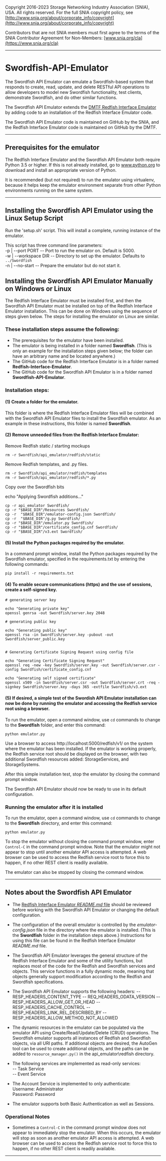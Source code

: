 Copyright 2016-2023 Storage Networking Industry Association (SNIA), USA. All rights reserved. For the full SNIA copyright policy, see [http://www.snia.org/about/corporate_info/copyright](http://www.snia.org/about/corporate_info/copyright)

Contributors that are not SNIA members must first agree to the terms of the SNIA Contributor Agreement for Non-Members:  [www.snia.org/cla](https://www.snia.org/cla)

----

# Swordfish-API-Emulator

The Swordfish API Emulator can emulate a Swordfish-based system that responds to create, read, update, and delete RESTful API operations to allow developers to model new Swordfish functionality, test clients, demonstrate Swordfish, and do other similar functions.

The Swordfish API Emulator extends the [DMTF Redfish Interface Emulator](https://github.com/DMTF/Redfish-Interface-Emulator) by adding code to an installation of the Redfish Interface Emulator code.

The Swordfish API Emulator code is maintained on GitHub by the SNIA, and the Redfish Interface Emulator code is maintained on GitHub by the DMTF.

----

## Prerequisites for the emulator

The Redfish Interface Emulator and the Swordfish API Emulator both require Python 3.5 or higher. If this is not already installed, go to www.python.org to download and install an appropriate version of Python.

It is recommended (but not required) to run the emulator using virtualenv, because it helps keep the emulator environment separate from other Python environments running on the same system.

----
## Installing the Swordfish API Emulator using the Linux Setup Script

Run the 'setup.sh' script. This will install a complete, running instance of the emulator.

This script has three command line parameters: <br>
-p | --port PORT     -- Port to run the emulator on. Default is 5000. <br>
-w | --workspace DIR -- Directory to set up the emulator. Defaults to  `../Swordfish` <br>
-n | --no-start      -- Prepare the emulator but do not start it.


## Installing the Swordfish API Emulator Manually on Windows or Linux

The Redfish Interface Emulator must be installed first, and then the Swordfish API Emulator must be installed on top of the Redfish Interface Emulator installation. This can be done on Windows using the sequence of steps given below. The steps for installing the emulator on Linux are similar.


### These installation steps assume the following:

- The prerequisites for the emulator have been installed.
- The emulator is being installed in a folder named **Swordfish**. (This is only an example for the installation steps given below; the folder can have an arbitrary name and be located anywhere.)
- The GitHub code for the Redfish Interface Emulator is in a folder named **Redfish-Interface-Emulator**.
- The GitHub code for the Swordfish API Emulator is in a folder named **Swordfish-API-Emulator**.


### Installation steps:

#### (1) Create a folder for the emulator.

This folder is where the Redfish Interface Emulator files will be combined with the Swordfish API Emulator files to install the Swordfish emulator. As an example in these instructions, this folder is named **Swordfish**.

#### (2) Remove unneeded files from the Redfish Interface Emulator: 

Remove Redfish static / starting mockups
```
rm -r Swordfish/api_emulator/redfish/static
```

Remove Redfish templates, and .py files.
```
rm -r Swordfish/api_emulator/redfish/templates
rm -r Swordfish/api_emulator/redfish/*.py
```

Copy over the Swordfish bits

echo "Applying Swordfish additions..."
```
cp -r api_emulator Swordfish/
cp -r "$BASE_DIR"/Resources Swordfish/
cp -r  "$BASE_DIR"/emulator-config.json Swordfish/
cp -r  "$BASE_DIR"/g.py Swordfish/
cp -r "$BASE_DIR"/emulator.py Swordfish/
cp -r "$BASE_DIR"/certificate_config.cnf Swordfish/
cp -r "$BASE_DIR"/v3.ext Swordfish/
```

#### (5) Install the Python packages required by the emulator.

In a command prompt window, install the Python packages required by the Swordfish emulator, specified in the requirements.txt by entering the following commands:

```
pip install -r requirements.txt
```


#### (4) To enable secure communications (https) and the use of sessions, create a self-signed key. 

```
# generating server key

echo "Generating private key"
openssl genrsa -out Swordfish/server.key 2048

# generating public key

echo "Generating public key"
openssl rsa -in Swordfish/server.key -pubout -out Swordfish/server_public.key


# Generating Certificate Signing Request using config file

echo "Generating Certificate Signing Request"
openssl req -new -key Swordfish/server.key -out Swordfish/server.csr -config Swordfish/certificate_config.cnf

echo "Generating self signed certificate"
openssl x509 -in Swordfish/server.csr -out Swordfish/server.crt -req -signkey Swordfish/server.key -days 365 -extfile Swordfish/v3.ext
```


#### (5) If desired, a simple test of the Swordish API Emulator installation can now be done by running the emulator and accessing the Redfish service root using a browser.

To run the emulator, open a command window, use ```cd``` commands to change to the **Swordfish** folder, and enter this command:

```
python emulator.py
```

Use a browser to access http://localhost:5000/redfish/v1/ on the system where the emulator has been installed. If the emulator is working properly, the Redfish service root should be displayed on the browser, with two additional Swordfish resources added: StorageServices, and StorageSystems.

After this simple installation test, stop the emulator by closing the command prompt window.

The Swordfish API Emulator should now be ready to use in its default configuration.


### Running the emulator after it is installed

To run the emulator, open a command window, use ```cd``` commands to change to the **Swordfish** directory, and enter this command:

```
python emulator.py
```

To stop the emulator without closing the command prompt window, enter ```Control-C``` in the command prompt window. Note that the emulator might not appear to stop until another emulator API access is attempted. A web browser can be used to access the Redfish service root to force this to happen, if no other REST client is readily available.

The emulator can also be stopped by closing the command window.

----

## Notes about the Swordfish API Emulator

- The [Redfish Interface Emulator *README.md* file](https://github.com/DMTF/Redfish-Interface-Emulator/blob/master/README.md) should be reviewed before working with the Swordfish API Emulator or changing the default configuration.

- The configuration of the overall emulator is controlled by the *emulator-config.json* file in the directory where the emulator is installed. (This is the **Swordfish** folder in the installation steps above.) Instructions for using this file can be found in the Redfish Interface Emulator *README.md* file.

- The Swordfish API Emulator leverages the general structure of the Redfish Interface Emulator and some of the utility functions, but replaces most of the code for the Redfish and Swordfish services and objects.  This service functions in a fully dynamic mode, meaning that objects generally support modification according to the Redfish and Swordfish specifications.

- The Swordfish API Emulator supports the following headers:
  --  RESP_HEADERS_CONTENT_TYPE
  --  REQ_HEADERS_ODATA_VERSION
  --  RESP_HEADERS_ALLOW_GET_OR_HEAD
  --  RESP_HEADERS_CACHE_CONTROL
  --  RESP_HEADERS_LINK_REL_DESCRIBED_BY
  --  RESP_HEADERS_ALLOW_METHOD_NOT_ALLOWED

- The dynamic resources in the emulator can be populated via the emulator API using Create/Read/Update/Delete (CRUD) operations.  The Swordfish emulator supports all instances of Redfish and Swordfish objects, via all URI paths.  If additional objects are desired, the AutoGen tool can be used to create additional objects, and the paths can be added to  `resource_manager.py()` in the api_emulator\redfish directory.

- The following services are implemented as read-only services: <br>
-- Task Service<br>
-- Event Service

- The Account Service is implemented to only authenticate: <br>
Username:  Administrator <br>
Password: Password 

- The emulator supports both Basic Authentication as well as Sessions.  


### Operational Notes

- Sometimes a ```Control-C``` in the command prompt window does not appear to immediately stop the emulator. When this occurs, the emulator will stop as soon as another emulator API access is attempted. A web browser can be used to access the Redfish service root to force this to happen, if no other REST client is readily available.

----
